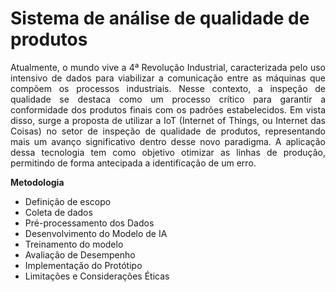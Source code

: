 # Sistema de análise de qualidade de produtos
<p align="justify">
Atualmente, o mundo vive a 4ª Revolução Industrial, caracterizada pelo uso intensivo de dados para viabilizar a comunicação entre as máquinas que compõem os processos industriais. Nesse contexto, a inspeção de qualidade se destaca como um processo crítico para garantir a conformidade dos produtos finais com os padrões estabelecidos. Em vista disso, surge a proposta de utilizar a IoT (Internet of Things, ou Internet das Coisas) no setor de inspeção de qualidade de produtos, representando mais um avanço significativo dentro desse novo paradigma. A aplicação dessa tecnologia tem como objetivo otimizar as linhas de produção, permitindo de forma antecipada a identificação de um erro. 
</p>

**Metodologia**

- Definição de escopo
- Coleta de dados
- Pré-processamento dos Dados
- Desenvolvimento do Modelo de IA
- Treinamento do modelo
- Avaliação de Desempenho
- Implementação do Protótipo
- Limitações e Considerações Éticas
